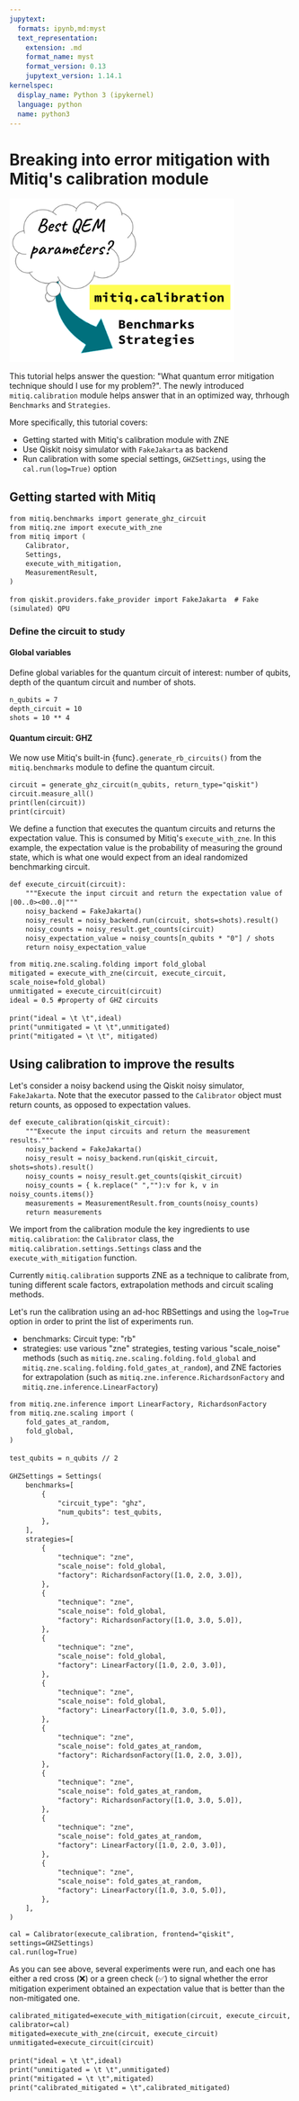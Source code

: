 ```yaml
---
jupytext:
  formats: ipynb,md:myst
  text_representation:
    extension: .md
    format_name: myst
    format_version: 0.13
    jupytext_version: 1.14.1
kernelspec:
  display_name: Python 3 (ipykernel)
  language: python
  name: python3
---
```


# Breaking into error mitigation with Mitiq's calibration module

<img src="../_thumbnails/calibration.png" width="400">

This tutorial helps answer the question: "What quantum error
mitigation technique should I use for my problem?". The newly introduced
`mitiq.calibration` module helps answer that in an optimized way, thrhough `Benchmarks` and `Strategies`.

More specifically, this tutorial covers:

- Getting started with Mitiq's calibration module with ZNE
- Use Qiskit noisy simulator with `FakeJakarta` as backend
- Run calibration with some special settings, `GHZSettings`, using the `cal.run(log=True)` option

## Getting started with Mitiq

```{code-cell} ipython3
from mitiq.benchmarks import generate_ghz_circuit
from mitiq.zne import execute_with_zne
from mitiq import (
    Calibrator,
    Settings,
    execute_with_mitigation,
    MeasurementResult,
)

from qiskit.providers.fake_provider import FakeJakarta  # Fake (simulated) QPU
```

### Define the circuit to study

#### Global variables

Define global variables for the quantum circuit of interest: number of qubits, depth of the quantum circuit and number of shots.

```{code-cell} ipython3
n_qubits = 7
depth_circuit = 10
shots = 10 ** 4
```

#### Quantum circuit: GHZ

We now use Mitiq's built-in {func}`.generate_rb_circuits()` from the `mitiq.benchmarks` module to define the quantum circuit.

```{code-cell} ipython3
circuit = generate_ghz_circuit(n_qubits, return_type="qiskit")
circuit.measure_all()
print(len(circuit))
print(circuit)
```

We define a function that executes the quantum circuits and returns the expectation value. This is consumed by Mitiq's `execute_with_zne`. In this example, the expectation value is the probability of measuring the ground state, which is what one would expect from an ideal randomized benchmarking circuit.

```{code-cell} ipython3
def execute_circuit(circuit):
    """Execute the input circuit and return the expectation value of |00..0><00..0|"""
    noisy_backend = FakeJakarta()
    noisy_result = noisy_backend.run(circuit, shots=shots).result()
    noisy_counts = noisy_result.get_counts(circuit)
    noisy_expectation_value = noisy_counts[n_qubits * "0"] / shots
    return noisy_expectation_value
```

```{code-cell} ipython3
from mitiq.zne.scaling.folding import fold_global
mitigated = execute_with_zne(circuit, execute_circuit, scale_noise=fold_global)
unmitigated = execute_circuit(circuit)
ideal = 0.5 #property of GHZ circuits

print("ideal = \t \t",ideal)
print("unmitigated = \t \t",unmitigated)
print("mitigated = \t \t", mitigated)
```

## Using calibration to improve the results

Let's consider a noisy backend using the Qiskit noisy simulator, `FakeJakarta`. Note that the executor passed to the `Calibrator` object must return counts, as opposed to expectation values.

```{code-cell} ipython3
def execute_calibration(qiskit_circuit):
    """Execute the input circuits and return the measurement results."""
    noisy_backend = FakeJakarta()
    noisy_result = noisy_backend.run(qiskit_circuit, shots=shots).result()
    noisy_counts = noisy_result.get_counts(qiskit_circuit)
    noisy_counts = { k.replace(" ",""):v for k, v in noisy_counts.items()}
    measurements = MeasurementResult.from_counts(noisy_counts)
    return measurements
```

We import from the calibration module the key ingredients to use `mitiq.calibration`: the `Calibrator` class, the `mitiq.calibration.settings.Settings` class and the `execute_with_mitigation` function.

Currently `mitiq.calibration` supports ZNE as a technique to calibrate from, tuning different scale factors, extrapolation methods and circuit scaling methods.

Let's run the calibration using an ad-hoc RBSettings and using the `log=True` option in order to print the list of experiments run.

- benchmarks: Circuit type: "rb"
- strategies: use various "zne" strategies, testing various "scale_noise" methods (such as `mitiq.zne.scaling.folding.fold_global` and `mitiq.zne.scaling.folding.fold_gates_at_random`), and ZNE factories for extrapolation (such as `mitiq.zne.inference.RichardsonFactory` and `mitiq.zne.inference.LinearFactory`)

```{code-cell} ipython3
from mitiq.zne.inference import LinearFactory, RichardsonFactory
from mitiq.zne.scaling import (
    fold_gates_at_random,
    fold_global,
)

test_qubits = n_qubits // 2

GHZSettings = Settings(
    benchmarks=[
        {
            "circuit_type": "ghz",
            "num_qubits": test_qubits,
        },
    ],
    strategies=[
        {
            "technique": "zne",
            "scale_noise": fold_global,
            "factory": RichardsonFactory([1.0, 2.0, 3.0]),
        },
        {
            "technique": "zne",
            "scale_noise": fold_global,
            "factory": RichardsonFactory([1.0, 3.0, 5.0]),
        },
        {
            "technique": "zne",
            "scale_noise": fold_global,
            "factory": LinearFactory([1.0, 2.0, 3.0]),
        },
        {
            "technique": "zne",
            "scale_noise": fold_global,
            "factory": LinearFactory([1.0, 3.0, 5.0]),
        },
        {
            "technique": "zne",
            "scale_noise": fold_gates_at_random,
            "factory": RichardsonFactory([1.0, 2.0, 3.0]),
        },
        {
            "technique": "zne",
            "scale_noise": fold_gates_at_random,
            "factory": RichardsonFactory([1.0, 3.0, 5.0]),
        },
        {
            "technique": "zne",
            "scale_noise": fold_gates_at_random,
            "factory": LinearFactory([1.0, 2.0, 3.0]),
        },
        {
            "technique": "zne",
            "scale_noise": fold_gates_at_random,
            "factory": LinearFactory([1.0, 3.0, 5.0]),
        },
    ],
)
```

```{code-cell} ipython3
cal = Calibrator(execute_calibration, frontend="qiskit", settings=GHZSettings)
cal.run(log=True)
```

As you can see above, several experiments were run, and each one has either a red cross (❌) or a green check (✅) to signal whether the error mitigation experiment obtained an expectation value that is better than the non-mitigated one.

```{code-cell} ipython3
calibrated_mitigated=execute_with_mitigation(circuit, execute_circuit, calibrator=cal)
mitigated=execute_with_zne(circuit, execute_circuit)
unmitigated=execute_circuit(circuit)

print("ideal = \t \t",ideal)
print("unmitigated = \t \t",unmitigated)
print("mitigated = \t \t",mitigated)
print("calibrated_mitigated = \t",calibrated_mitigated)
```

```{code-cell} ipython3

```
